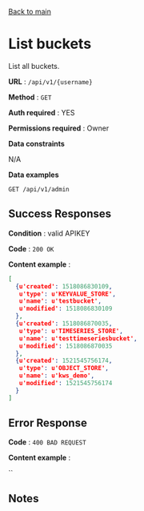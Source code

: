 [Back to main](../README.md)

# List buckets

List all buckets.

**URL** : `/api/v1/{username}`

**Method** : `GET`

**Auth required** : YES

**Permissions required** : Owner

**Data constraints**

N/A

**Data examples**

```
GET /api/v1/admin
```

## Success Responses

**Condition** : valid APIKEY

**Code** : `200 OK`

**Content example** :

```json
[
  {u'created': 1518086830109,
   u'type': u'KEYVALUE_STORE',
   u'name': u'testbucket',
   u'modified': 1518086830109
  },
  {u'created': 1518086870035,
   u'type': u'TIMESERIES_STORE',
   u'name': u'testtimeseriesbucket',
   u'modified': 1518086870035
  },
  {u'created': 1521545756174,
   u'type': u'OBJECT_STORE',
   u'name': u'kws_demo',
   u'modified': 1521545756174
  }
]
```

## Error Response

**Code** : `400 BAD REQUEST`

**Content example** :

``

## Notes
